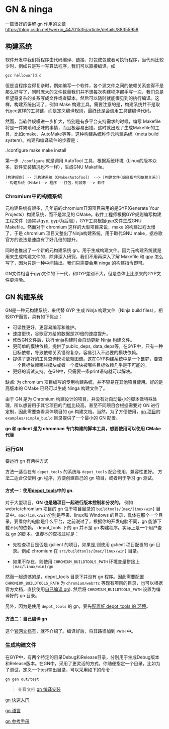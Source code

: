 # GN & ninga

一篇很好的讲解 gn 作用的文章 https://blog.csdn.net/weixin_44701535/article/details/88355958

## 构建系统

软件开发中我们将程序由代码编译、链接、打包成包或者可执行程序，当代码比较少时，例如只是写一写算法程序，我们可以直接编译。如
```
gcc helloworld.c
```
但是当程序变得复杂时，例如编写一个软件，各个源文件之间的依赖关系变得不是那么好写了，同时庞大的文件数量我们并不想每次构建程序都手写一次，我们总是希望将复杂的关系写成文件或者脚本，然后可以随时就能很见到的执行编译。这样，构建系统出现了，例如 Make 构建工具。需要注意的是，构建系统并不是取代gcc这样的工具链，而是定义编译规则，最终还是会调用工具链编译代码。

然而，当软件规模进一步扩大，特别是有多平台支持需求的时候，编写  Makefile 将是一件繁琐和乏味的事情，而且极容易出错。这时就出现了生成Makefile的工具，比如cmake、AutoMake等等，这种构建系统称作元构建系统（meta build system）。构建和编译软件的步骤是：

./configure
make
make install

第一步 `./configure` 就是调用 AutoTool 工具，根据系统环境（Linux的版本众多，软件安装情况也不一样），生成GNU Makefile。


```
[构建规则] -- 元构建系统（CMake/AutoTool） --> [构建文件(编译指令和依赖关系)] --构建系统 (Make)--> 程序 --打包，封装等---> 软件
```

### Chromium中的构建系统

元构建系统有很多，几年前的chromium开源项目采用的是GYP(Generate Your Projects）构建系统，而不是常见的 CMake。软件工程师根据GYP规则编写构建工程文件（通常以gyp, gypi为后缀），GYP工具根据gyp文件生成GNU Makefile。然而对于 chromium 这样的大型项目来说，make 的构建过程太慢了，于是 chromium 项目又整出了Ninja构建系统，用于取代GNU make，据谷歌官方的说法是速度有了好几倍的提升。

同时也推出了一个新的元构建系统 gn，用于生成构建文件。因为元构建系统就是用来生成构建文件的，除非深入研究，我们不用再深入了解 Makefile 和 gpy 怎么写了，因为只是一种中间输出。我们只需要会用 ninga 的构建指令即可。

GN文件相当于gyp文件的下一代，和GYP差别不大，但是总体上比原来的GYP文件更清晰。

## GN 构建系统

GN是一种元构建系统，来代替 GYP 生成 Ninja 构建文件（Ninja build files），相较GYP而言，具有如下优点：

- 可读性更好，更容易编写和维护。
- 速度更快，谷歌官方给的数据是20倍的速度提升。
- 修改GN文件后，执行ninja构建时会自动更新 Ninja 构建文件。
- 更简单的模块依赖，提供了public_deps, data_deps等，在GYP中，只有一种目标依赖，导致依赖关系错综复杂，容易引入不必要的模块依赖。
- 提供了更好的工具查询模块依赖图谱。这在GYP构建系统中是一个噩梦，要查一个目标依赖哪些模块或者一个模块被哪些目标依赖几乎是不可能的。
- 更好的调试支持。在GN中，只需要一条print语句就可以解决。

缺点:
为 chromium 项目编写的专用构建系统，并不容易在其他项目使用。好的是高版本的 CMake 已经可以生成 Ninga 构建文件了。

由于 GN 是为 Chromium 构建设计的项目，并没有对自动最小的脚本做特殊处理，所以想要用于其它项目的门槛比较高。甚至不同项目会根据需要对 GN 进行定制，因此需要查看具体项目的 gn 构建文档。当然，为了方便使用，[gn 项目](https://gn.googlesource.com/gn/)的 `examples/simple_build` 目录提供了一个最小的 GN 配置。


**gn 和 gclient 是为 chromium 专门构建的脚本工具，想要使用可以使用 CMake 代替**

### 运行GN

要运行 gn 有两种方式

方法一适合在有 `depot_tools` 的系统与 `depot_tools` 配合使用，兼容性更好。
方法二适合仅使用 gn 程序，方便创建自己的 gn 项目，或者用于学习 gn 测试。

#### 方式一：使用[depot_tools](https://commondatastorage.googleapis.com/chrome-infra-docs/flat/depot_tools/docs/html/depot_tools_tutorial.html#_setting_up)中的 gn.

对于大型项目，**GN 也是随项目一起进行版本控制和分发的。** 例如 webrtc/chromium 项目的 gn 位于项目目录的 `buildtools/[mac/linux/win]` 目录中。`mac/linux/win`分别是苹果、linux和 Windows 的目录，具体在那个一个目录，要看你的电脑是什么平台，之前说过了，根据你的开发电脑不同，gn 能够下载不同的依赖。 depot_tools 下的 gn 并不是 gn 构建程序。实际上是一个用户查找 gn 的脚本。该脚本的查找过程是：

- 先检查项目是否是 gclient 的项目，如果是,则使用 gclient 项目配置的 gn 目录。例如 chromium 在 `src/buildtools/[mac/linux/win]` 目录。

- 如果不存在，则使用 `CHROMIUM_BUILDTOOLS_PATH` 环境变量拼接上 `[mac/linux/win]/gn` 

然而一起遗憾的是，depot_tools 目录下并没有 gn 程序。因此需要配置 `CHROMIUM_BUILDTOOLS_PATH` 为 `chromium/webrtc` 等现有项目的目录，也可以根据官方文档，直接使用[自己编译 gn](https://gn.googlesource.com/gn/)). 然后将 `CHROMIUM_BUILDTOOLS_PATH` 设置为编译好的 gn 目录。

另外，因为是使用 `depot_tools` 的 gn，要先[配置好 depot_tools 的 环境](https://commondatastorage.googleapis.com/chrome-infra-docs/flat/depot_tools/docs/html/depot_tools_tutorial.html#_setting_up)。

#### 方法二：自己编译 gn

这个[官网文档有](https://gn.googlesource.com/gn/)，就不介绍了。编译好后，将其路径加到 `PATH` 中。



### 生成构建文件

在GYP中，有两个特定的目录Debug和Release目录，分别用于生成Debug版本和Release版本。在GN中，采用了更灵活的方式，你随便指定一个目录，比如为了测试，定义一个test输出目录，可以采用如下的命令：

```shell
gn gen out/test
```





> 查看文档
[gn 编译安装](https://gn.googlesource.com/gn/)

[gn 快速入门](https://gn.googlesource.com/gn/+/HEAD/docs/quick_start.md)

[gn 语言](https://chromium.googlesource.com/chromium/src/tools/gn/+/48062805e19b4697c5fbd926dc649c78b6aaa138/docs/language.md)

[gn 参考手册](https://gn.googlesource.com/gn/+/master/docs/reference.md)
